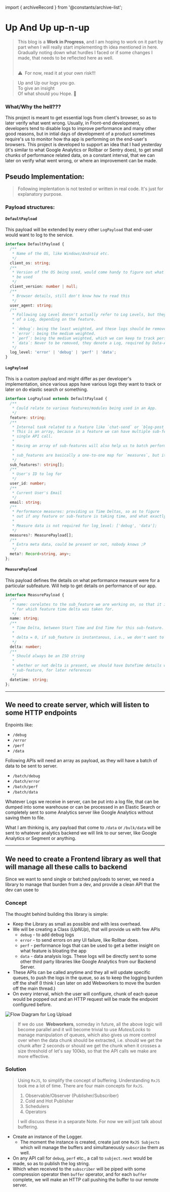 import { archiveRecord } from '@constants/archive-list';

<PolkaContainer>

<H1 updatedAt={archiveRecord['upload-client-logs'].updatedAt} wordCount={564}>
  Up And Up <InlineCode>up-n-up</InlineCode>
</H1>

<Blockquote type="warn">
  This blog is a <b>Work in Progress</b>, and I am hoping to work on it part by part when I will really start
  implementing th idea mentioned in here. Gradually noting down what hurdles I faced or
  if some changes I made, that needs to be reflected here as well.

  <br />
  <br />

  :warning: &nbsp;For now, read it at your own risk!!!
</Blockquote>

>
> Up and Up our logs you go. <br/>
> To give an insight <br/>
> Of what should you Hope. :musical_score:
>

### What/Why the hell???

This project is meant to get essential logs from client's browser, so as to later verify what went wrong.
Usually, in Front-end development, developers tend to disable logs to improve performance and
many other good reasons, but in intial days of development of a product sometimes require's
us to monitor how tha app is performing on the end-user's browsers. This project is developed
to support an idea that I had yesterday (it's similar to what Google Analytics or Rollbar or Sentry does),
to get small chunks of performance related data, on a constant
interval, that we can later on verify what went wrong, or where an improvement can be made.

## Pseudo Implementation:

<Blockquote type="warn">
  Following implentation is not tested or written in real code. It's just for
  explanatory purpose.
</Blockquote>

### Payload structures:

#### `DefaultPayload`
This payload will be extended by every other `LogPayload` that end-user would want to log to the service.

```ts
interface DefaultPayload {
  /**
   * Name of the OS, like Windows/Android etc.
   */
  client_os: string;
  /**
   * Version of the OS being used, would come handy to figure out what CPU processor might
   * be used
   */
  client_version: number | null;
  /**
   * Browser details, still don't know how to read this
   */
  user_agent: string;
  /**
   * Following Log Level doesn't actually refer to Log Levels, but they denote the weight
   * of a Log, depending on the feature.
   *
   * `debug`: being the least weighted, and these logs should be removed, once we are done with improvements
   * `error`: being the medium weighted.
   * `perf`: being the medium weighted, which we can keep to track performance details of end-user's per browser
   * `data`: Never to be removed, they denote a Log, required by Data-Analysts.
   */
  log_level: 'error' | 'debug' | 'perf' | 'data';
}
```

#### `LogPayload`
This is a custom payload and might differ as per developer's implementation, since
various apps have various logs they want to track or later on do elastic search or something.

```ts
interface LogPayload extends DefaultPayload {
  /**
   * Could relate to various features/modules being used in an App.
   */
  feature: string;
  /**
   * Internal task related to a feature like `chat-send` or `blog-post`
   * This is an array, because in a feature we can have multiple sub-features batched into one
   * single API call.
   *
   * Having an array of sub-features will also help us to batch performance logs into one single API call
   *
   * sub_features are basically a one-to-one map for `measures`, but it won't be case everytime.
   */
  sub_features?: string[];
  /**
   * User's ID to log for
   */
  user_id: number;
  /**
   * Current User's Email
   */
  email: string;
  /**
   * Performance measures: providing us Time Deltas, so as to figure
   * out if any feature or sub-feature is taking time, and what exactly is causing it
   *
   * Measure data is not required for log_level: ['debug', 'data'];
   */
  measures?: MeasurePayload[];
  /**
   * Extra meta data, could be present or not, nobody knows ;P
   */
  meta?: Record<string, any>;
};
```

#### `MeasurePayload`

This payload defines the details on what performance measure were for a particular subfeature.
Will help to get details on performance of our app.

```ts
interface MeasurePayload {
  /**
   * name: corelates to the sub_feature we are working on, so that it is easier to understand
   * for which feature time delta was taken for.
   */
  name: string;
  /**
   * Time Delta, between Start Time and End Time for this sub-feature.
   *
   * delta = 0, if sub_feature is instantanous, i.e., we don't want to log perf delta
   */
  delta: number;
  /**
   * Should always be an ISO string
   *
   * whether or not delta is present, we should have DateTime details when logging any
   * sub-feature, for later references
   */
  datetime: string;
};
```

***

## We need to create server, which will listen to some HTTP endpoints

Enpoints like:

* `/debug`
* `/error`
* `/perf`
* `/data`

Following APIs will need an array as payload, as they will have a batch of data
to be sent to server.
* `/batch/debug`
* `/batch/error`
* `/batch/perf`
* `/batch/data`

Whatever Logs we receive in server, can be put into a log file, that can be dumped into some warehouse
or can be processed in an Elastic Search or completely sent to some Analytics server like Google Analytics
without saving them to file.

What I am thinking is, any payload that come to `/data` or `/bulk/data` will be sent to whatever
analytics backend we will link to our server, like Google Analytics or Segment or anything.

***

## We need to create a Frontend library as well that will manage all these calls to backend

Since we want to send single or batched payloads to server, we need a library to manage that
burden from a dev, and provide a clean API that the dev can usee to

### Concept

The thought behind building this library is simple:

* Keep the Library as small as possible and with less overhead.
* We will be creating a Class (_UpNUp_), that will provide us with few APIs
  * `debug` - to add debug logs
  * `error` - to send errors on any UI failure, like Rollbar does.
  * `perf` - performance logs that can be used to get a better insight on what feature is bloating the app
  * `data` - data analysis logs. These logs will be directly sent to some other third party libraries like
    Google Analytics from our Backend Server.
* These APIs can be called anytime and they all will update specific queues, to push the
  logs in the queue, so as to keep the logging burden off the shelf (I think I can later on add Webworkers
  to move the burden off the main thread.)
* On every interval, which the user will configure, chunk of each queue would be popped out and an
  HTTP request will be made the endpoint configured before.


<Image src="https://user-images.githubusercontent.com/11786283/81470865-cde6ba80-920a-11ea-8429-6df2a2ac0595.png" placeholder="https://user-images.githubusercontent.com/11786283/81470875-de973080-920a-11ea-99a3-5397f40b85b0.png" alt="Flow Diagram for Log Upload" fullWidth />


<Blockquote type="warn">
If we do use&nbsp;
<b>Webworkers</b>, someday in future, all the above logic will become parallel and it will become trivial to
use <i>Mutex/Locks</i> to manage manipulation of queues, which also gives us more control over when the data chunk should
be extracted, i.e. should we get the chunk after 2 seconds or should we get the chunk when it crosses a
size threshold of let's say 100kb, so that the API calls we make are more effective.
</Blockquote>

### Solution

> Using `RxJS`, to simplify the concept of buffering. Understanding `RxJS` took
> me a lot of time. There are four main concepts for `RxJS`.
>
> 1. Observable/Observer (Publisher/Subscriber)
> 2. Cold and Hot Publisher
> 3. Schedulers
> 4. Operators
>
> I will discuss these in a separate Note. For now we will just talk about
> buffering.

* Create an instance of the Logger.
  * The moment the instance is created, create just one `RxJS Subjects` which
    will manage the buffers and simultaneously `subscribe` them as well.
* On any API call for `debug`, `perf` etc., a call to `subject.next` would be
made, so as to publish the log string.
* Which when received to the `subscriber` will be piped with some compression
  operator then `buffer` operator, and for each `buffer` complete, we
  will make an HTTP call pushing the buffer to our remote server.

</PolkaContainer>
